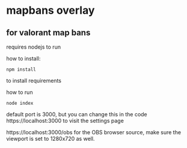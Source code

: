 # mapbans overlay
## for valorant map bans

requires nodejs to run

how to install:
```
npm install
```
to install requirements

how to run
```
node index
```
default port is 3000, but you can change this in the code
https://localhost:3000 to visit the settings page

https://localhost:3000/obs for the OBS browser source,
make sure the viewport is set to 1280x720 as well.



